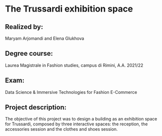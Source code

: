 # The Trussardi exhibition space
## Realized by: 
Maryam Arjomandi and Elena Glukhova 
## Degree course: 
Laurea Magistrale in Fashion studies, campus di Rimini, A.A. 2021/22
## Exam: 
Data Science & Immersive Technologies for Fashion E-Commerce

## Project description: 
The objective of this project was to design a building as an exhibition space for Trussardi, composed by three interactive spaces: the reception, the accessories session and the clothes and shoes session. 
